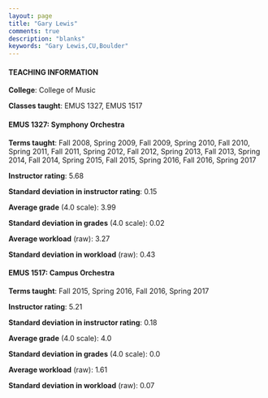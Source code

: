 ```yaml
---
layout: page
title: "Gary Lewis" 
comments: true
description: "blanks"
keywords: "Gary Lewis,CU,Boulder"
---
```

<head>
<script src="https://ajax.googleapis.com/ajax/libs/jquery/2.1.3/jquery.min.js"></script>
<script src="https://dl.dropboxusercontent.com/s/pc42nxpaw1ea4o9/highcharts.js?dl=0"></script>
<!-- <script src="../assets/js/highcharts.js"></script> -->
<style type="text/css">@font-face {
	font-family: "Bebas Neue";
	src: url(https://www.filehosting.org/file/details/544349/BebasNeue Regular.otf) format("opentype");
	}
	h1.Bebas { 
		font-family: "Bebas Neue", Verdana, Tahoma;
	}
</style>
</head>
	   
#### TEACHING INFORMATION

**College**: College of Music

**Classes taught**: EMUS 1327, EMUS 1517

#### EMUS 1327: Symphony Orchestra

**Terms taught**: Fall 2008, Spring 2009, Fall 2009, Spring 2010, Fall 2010, Spring 2011, Fall 2011, Spring 2012, Fall 2012, Spring 2013, Fall 2013, Spring 2014, Fall 2014, Spring 2015, Fall 2015, Spring 2016, Fall 2016, Spring 2017

**Instructor rating**: 5.68

**Standard deviation in instructor rating**: 0.15

**Average grade** (4.0 scale): 3.99

**Standard deviation in grades** (4.0 scale): 0.02

**Average workload** (raw): 3.27

**Standard deviation in workload** (raw): 0.43

#### EMUS 1517: Campus Orchestra

**Terms taught**: Fall 2015, Spring 2016, Fall 2016, Spring 2017

**Instructor rating**: 5.21

**Standard deviation in instructor rating**: 0.18

**Average grade** (4.0 scale): 4.0

**Standard deviation in grades** (4.0 scale): 0.0

**Average workload** (raw): 1.61

**Standard deviation in workload** (raw): 0.07


